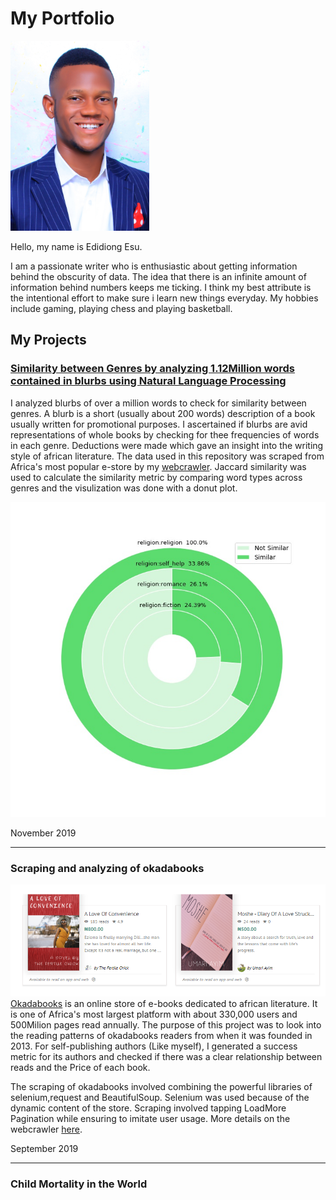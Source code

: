 # My Portfolio

![](https://github.com/EdidiongEsu/portfolio/blob/master/img/Capture.PNG)

Hello, my name is Edidiong Esu.

I am a passionate writer who is enthusiastic about getting information behind the obscurity of data. The idea that there is an infinite amount of information behind numbers keeps me ticking. I think my best attribute is the intentional effort to make sure i learn new things everyday. My hobbies include gaming, playing chess and playing basketball.

## My Projects
### [Similarity between Genres by analyzing 1.12Million words contained in blurbs using Natural Language Processing](https://github.com/EdidiongEsu/genre_NLP)
  I analyzed blurbs of over a million words to check for similarity between genres. A blurb is a short (usually about 200 words) description of a book  usually written for promotional purposes. I ascertained if blurbs are avid representations of whole books by checking for thee frequencies of words in each genre. Deductions were made which gave an insight into the writing style of african literature. The data used in this repository was scraped from Africa's most popular e-store by my [webcrawler](https://github.com/EdidiongEsu/okadabooks_scraper). Jaccard similarity was used to calculate the similarity metric by comparing word types across genres and the visulization was done with a donut plot.
    
   ![](https://github.com/EdidiongEsu/portfolio/blob/master/img/jaccardPlot.jpg)
   
 November 2019
  
  ---
 ### Scraping and analyzing of okadabooks
![](https://github.com/EdidiongEsu/portfolio/blob/master/img/double_header.PNG)
[Okadabooks](https://okadabooks.com/) is an online store of e-books dedicated to african literature. It is one of Africa's most largest platform with about 330,000 users and 500Milion pages read annually. 
The purpose of this project was to look into the reading patterns of  okadabooks readers from when it was founded in 2013. For self-publishing authors (Like myself), I generated a success metric for its authors and checked if there was a clear relationship between reads and the Price of each book.

The scraping of okadabooks involved combining the powerful libraries of selenium,request and BeautifulSoup. Selenium was used because of the dynamic content of the store. Scraping involved tapping LoadMore Pagination while ensuring to imitate user usage. More details on the webcrawler [here](https://github.com/EdidiongEsu/okadabooks_scraper).

September 2019
 
 ---
### Child Mortality in the World



